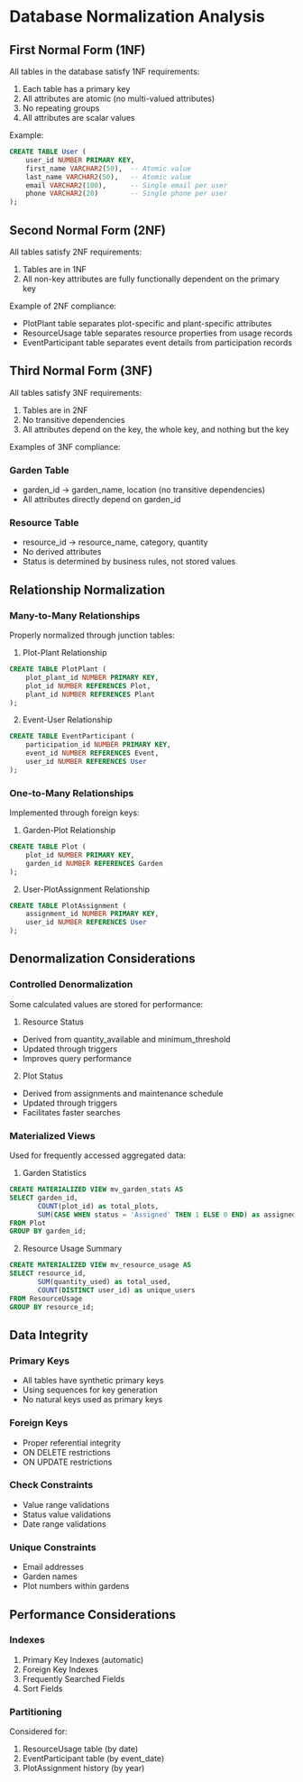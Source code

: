 # Database Normalization Analysis

## First Normal Form (1NF)
All tables in the database satisfy 1NF requirements:
1. Each table has a primary key
2. All attributes are atomic (no multi-valued attributes)
3. No repeating groups
4. All attributes are scalar values

Example:
```sql
CREATE TABLE User (
    user_id NUMBER PRIMARY KEY,
    first_name VARCHAR2(50),  -- Atomic value
    last_name VARCHAR2(50),   -- Atomic value
    email VARCHAR2(100),      -- Single email per user
    phone VARCHAR2(20)        -- Single phone per user
);
```

## Second Normal Form (2NF)
All tables satisfy 2NF requirements:
1. Tables are in 1NF
2. All non-key attributes are fully functionally dependent on the primary key

Example of 2NF compliance:
- PlotPlant table separates plot-specific and plant-specific attributes
- ResourceUsage table separates resource properties from usage records
- EventParticipant table separates event details from participation records

## Third Normal Form (3NF)
All tables satisfy 3NF requirements:
1. Tables are in 2NF
2. No transitive dependencies
3. All attributes depend on the key, the whole key, and nothing but the key

Examples of 3NF compliance:

### Garden Table
- garden_id → garden_name, location (no transitive dependencies)
- All attributes directly depend on garden_id

### Resource Table
- resource_id → resource_name, category, quantity
- No derived attributes
- Status is determined by business rules, not stored values

## Relationship Normalization

### Many-to-Many Relationships
Properly normalized through junction tables:

1. Plot-Plant Relationship
```sql
CREATE TABLE PlotPlant (
    plot_plant_id NUMBER PRIMARY KEY,
    plot_id NUMBER REFERENCES Plot,
    plant_id NUMBER REFERENCES Plant
);
```

2. Event-User Relationship
```sql
CREATE TABLE EventParticipant (
    participation_id NUMBER PRIMARY KEY,
    event_id NUMBER REFERENCES Event,
    user_id NUMBER REFERENCES User
);
```

### One-to-Many Relationships
Implemented through foreign keys:

1. Garden-Plot Relationship
```sql
CREATE TABLE Plot (
    plot_id NUMBER PRIMARY KEY,
    garden_id NUMBER REFERENCES Garden
);
```

2. User-PlotAssignment Relationship
```sql
CREATE TABLE PlotAssignment (
    assignment_id NUMBER PRIMARY KEY,
    user_id NUMBER REFERENCES User
);
```

## Denormalization Considerations

### Controlled Denormalization
Some calculated values are stored for performance:

1. Resource Status
- Derived from quantity_available and minimum_threshold
- Updated through triggers
- Improves query performance

2. Plot Status
- Derived from assignments and maintenance schedule
- Updated through triggers
- Facilitates faster searches

### Materialized Views
Used for frequently accessed aggregated data:

1. Garden Statistics
```sql
CREATE MATERIALIZED VIEW mv_garden_stats AS
SELECT garden_id,
       COUNT(plot_id) as total_plots,
       SUM(CASE WHEN status = 'Assigned' THEN 1 ELSE 0 END) as assigned_plots
FROM Plot
GROUP BY garden_id;
```

2. Resource Usage Summary
```sql
CREATE MATERIALIZED VIEW mv_resource_usage AS
SELECT resource_id,
       SUM(quantity_used) as total_used,
       COUNT(DISTINCT user_id) as unique_users
FROM ResourceUsage
GROUP BY resource_id;
```

## Data Integrity

### Primary Keys
- All tables have synthetic primary keys
- Using sequences for key generation
- No natural keys used as primary keys

### Foreign Keys
- Proper referential integrity
- ON DELETE restrictions
- ON UPDATE restrictions

### Check Constraints
- Value range validations
- Status value validations
- Date range validations

### Unique Constraints
- Email addresses
- Garden names
- Plot numbers within gardens

## Performance Considerations

### Indexes
1. Primary Key Indexes (automatic)
2. Foreign Key Indexes
3. Frequently Searched Fields
4. Sort Fields

### Partitioning
Considered for:
1. ResourceUsage table (by date)
2. EventParticipant table (by event_date)
3. PlotAssignment history (by year) 